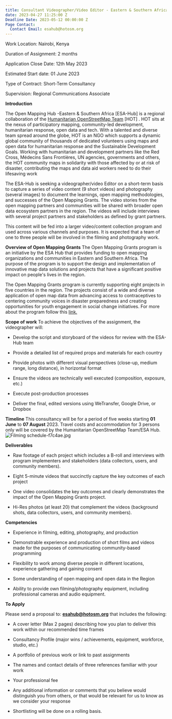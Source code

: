 ```yaml
---
title: Consultant Videographer/Video Editor - Eastern & Southern Africa
date: 2023-04-27 11:25:00 Z
Deadline Date: 2023-05-12 00:00:00 Z
Page Contact:
  Contact Email: esahub@hotosm.org
---
```


Work Location: Nairobi, Kenya

Duration of Assignment: 2 months

Application Close Date: 12th May 2023

Estimated Start date: 01 June 2023

Type of Contract: Short-Term Consultancy

Supervision:  Regional Communications Associate

**Introduction**

The Open Mapping Hub -Eastern & Southern Africa \[ESA-Hub\] is a regional collaboration of the [Humanitarian OpenStreetMap Team](https://www.hotosm.org/) \[HOT\] . HOT sits at the nexus of participatory mapping, community-led development, humanitarian response, open data and tech. With a talented and diverse team spread around the globe, HOT is an NGO which supports a dynamic global community of thousands of dedicated volunteers using maps and open data for humanitarian response and the Sustainable Development Goals. Working with humanitarian and development partners like the Red Cross, Médecins Sans Frontières, UN agencies, governments and others, the HOT community maps in solidarity with those affected by or at risk of disaster, contributing the maps and data aid workers need to do their lifesaving work

The ESA-Hub is seeking a videographer/video Editor on a short-term basis to capture a series of video content (9 short videos) and photography (several images) to document the learnings, open mapping methodologies, and successes of the Open Mapping Grants.
The video stories from the open mapping partners and communities will be shared with broader open data ecosystem partners in the region. The videos will include interviews with several project partners and stakeholders as defined by grant partners.

This content will be fed into a larger video/content collection program and used across various channels and purposes. It is expected that a team of one to three people will be involved in the filming and photography work.

**Overview of Open Mapping Grants**
The Open Mapping Grants program is an initiative by the ESA Hub that provides funding to open mapping organizations and communities in Eastern and Southern Africa. The purpose of the program is to support the design and implementation of innovative map data solutions and projects that have a significant positive impact on people's lives in the region.

The Open Mapping Grants program is currently supporting eight projects in five countries in the region. The projects consist of a wide and diverse application of open map data from advancing access to contraceptives to centering community voices in disaster preparedness and creating opportunities for youth engagement in social change initiatives.
For more about the program follow this [link.](https://bit.ly/OpenMappingGrantsUpdate)

**Scope of work**
To achieve the objectives of the assignment, the videographer will:

* Develop the script and storyboard of the videos for review with the ESA-Hub team
  

* Provide a detailed list of required props and materials for each country
  

* Provide photos with different visual perspectives (close-up, medium range, long distance), in horizontal format
  

* Ensure the videos are technically well executed (composition, exposure, etc.)
  

* Execute post-production processes
  

* Deliver the final, edited versions using WeTransfer, Google Drive, or Dropbox

**Timeline**
This consultancy will be for a period of five weeks starting **01 June** to **07  August** 2023.
Travel costs and accommodation for 3 persons only will be covered by the Humanitarian OpenStreetMap Team/ESA Hub.
![Filming schedule-f7c4ae.jpg](/uploads/Filming%20schedule-f7c4ae.jpg)

**Deliverables**

* Raw footage of each project which includes a B-roll and interviews with program implementers and stakeholders (data collectors, users, and community members).

* Eight 5-minute videos that succinctly capture the key outcomes of each project

* One video consolidates the key outcomes and clearly demonstrates the impact of the Open Mapping Grants project.

* Hi-Res photos (at least 20) that complement the videos (background shots, data collectors, users, and community members).

**Competencies**

* Experience in filming, editing, photography, and production

* Demonstrable experience and production of short films and videos made for the purposes of communicating community-based programming

* Flexibility to work among diverse people in different locations, experience gathering and gaining consent

* Some understanding of open mapping and open data in the Region

* Ability to provide own filming/photography equipment, including professional cameras and audio equipment.

**To Apply**

Please send a proposal to: **esahub@hotosm.org** that includes the following:

* A cover letter (Max 2 pages) describing how you plan to deliver this work within our recommended time frames

* Consultancy  Profile (major wins / achievements, equipment, workforce, studio, etc.)

* A portfolio of previous work or link to past assignments

* The names and contact details of three references familiar with your work

* Your professional fee

* Any additional information or comments that you believe would distinguish you from others, or that would be relevant for us to know as we consider your response

* Shortlisting will be done on a rolling basis.